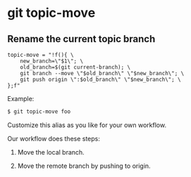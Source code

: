# git topic-move

## Rename the current topic branch

```gitconfig
topic-move = "!f(){ \
    new_branch=\"$1\"; \
    old_branch=$(git current-branch); \
    git branch --move \"$old_branch\" \"$new_branch\"; \
    git push origin \":$old_branch\" \"$new_branch\"; \
};f"
```

Example:

```sh
$ git topic-move foo
```

Customize this alias as you like for your own workflow.

Our workflow does these steps:

  1. Move the local branch.

  2. Move the remote branch by pushing to origin.
